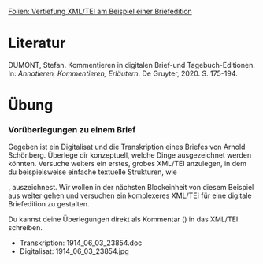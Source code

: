 [Folien: Vertiefung XML/TEI am Beispiel einer Briefedition](https://docs.google.com/presentation/d/1Z4QWvdTN60Wvrx9oVbMf8lILhMF4lKOKjPIaHALgJ9A/edit?usp=sharing)

# Literatur

DUMONT, Stefan. Kommentieren in digitalen Brief-und Tagebuch-Editionen. In: *Annotieren, Kommentieren, Erläutern*. De Gruyter, 2020. S. 175-194.

# Übung

### Vorüberlegungen zu einem Brief

Gegeben ist ein Digitalisat und die Transkription eines Briefes von Arnold Schönberg. Überlege dir konzeptuell, welche Dinge ausgezeichnet werden könnten. Versuche weiters ein erstes, grobes XML/TEI anzulegen, in dem du beispielsweise einfache textuelle Strukturen, wie <p>, auszeichnest. Wir wollen in der nächsten Blockeinheit von diesem Beispiel aus weiter gehen und versuchen ein komplexeres XML/TEI für eine digitale Briefedition zu gestalten.

Du kannst deine Überlegungen direkt als Kommentar (<!-- -->) in das XML/TEI schreiben. 

* Transkription: 1914_06_03_23854.doc
* Digitalisat: 1914_06_03_23854.jpg